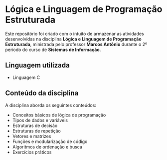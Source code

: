 # Lógica e Linguagem de Programação Estruturada

Este repositório foi criado com o intuito de armazenar as atividades desenvolvidas na disciplina **Lógica e Linguagem de Programação Estruturada**, ministrada pelo professor **Marcos Antônio** durante o 2º período do curso de **Sistemas de Informação**.

## Linguagem utilizada

- Linguagem C

## Conteúdo da disciplina

A disciplina aborda os seguintes conteúdos:

- Conceitos básicos de lógica de programação
- Tipos de dados e variáveis
- Estruturas de decisão  
- Estruturas de repetição
- Vetores e matrizes
- Funções e modularização de código 
- Algoritmos de ordenação e busca
- Exercícios práticos
